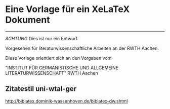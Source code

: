 # Eine Vorlage für ein XeLaTeX Dokument
---

*ACHTUNG* Dies ist nur ein Entwurf.

Vorgesehen für literaturwissenschaftliche Arbeiten an der RWTH Aachen. 

Diese Vorlage orientiert sich an den Vorgaben vom

"INSTITUT FÜR GERMANISTISCHE UND ALLGEMEINE LITERATURWISSENSCHAFT" RWTH Aachen


## Zitatestil uni-wtal-ger 

http://biblatex.dominik-wassenhoven.de/biblatex-dw.shtml